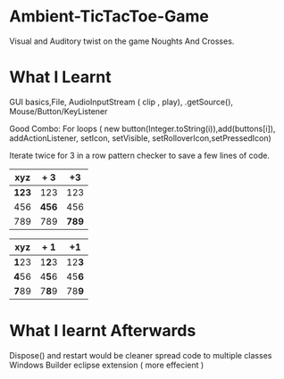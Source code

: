 # Ambient-TicTacToe-Game
Visual and Auditory twist on the game Noughts And Crosses.
# What I Learnt
GUI basics,File, AudioInputStream ( clip , play), .getSource(), Mouse/Button/KeyListener

Good Combo: For loops ( new button(Integer.toString(i)),add(buttons[i]), addActionListener, setIcon, setVisible, setRolloverIcon,setPressedIcon) 

Iterate twice for 3 in a row pattern checker to save a few lines of code.

xyz| + 3    | +3
-----|---------|-------
**123**  |  123  |  123 
456  |  **456** |  456  
789  |  789   | **789**

xyz| + 1    | +1
-----|---------|-------
**1**23  |  1**2**3  |  12**3** 
**4**56  | 4**5**6 |  45**6** 
**7**89  |  7**8**9   | 78**9**


# What I learnt Afterwards
Dispose() and restart would be cleaner
spread code to multiple classes
Windows Builder eclipse extension ( more effecient )



